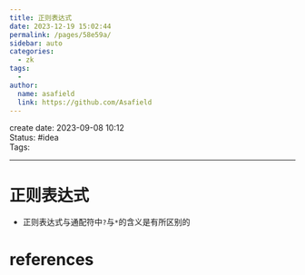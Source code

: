 ```yaml
---
title: 正则表达式
date: 2023-12-19 15:02:44
permalink: /pages/58e59a/
sidebar: auto
categories:
  - zk
tags:
  - 
author: 
  name: asafield
  link: https://github.com/Asafield
---
```


create date: 2023-09-08 10:12  
Status: #idea  
Tags: 

---

# 正则表达式

- 正则表达式与通配符中`?`与`*`的含义是有所区别的
# references